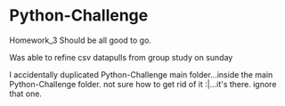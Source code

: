 # Python-Challenge
Homework_3
Should be all good to go.

Was able to refine csv datapulls from group study on sunday

I accidentally duplicated Python-Challenge main folder...inside the main Python-Challenge folder.  not sure how to get rid of it :|...it's there.  ignore that one.
